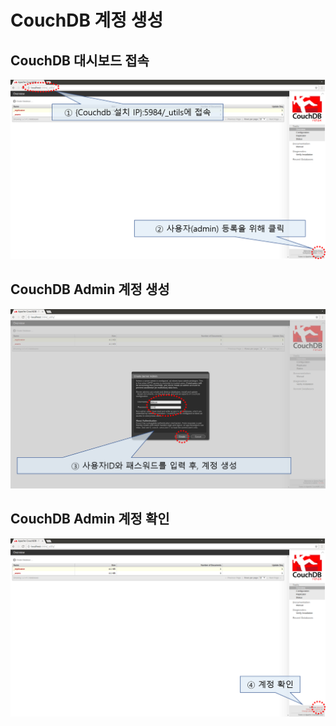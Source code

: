 # CouchDB 계정 생성

## CouchDB 대시보드 접속

![](../../../.gitbook/assets/couchdb1%20%282%29.png)

## CouchDB Admin 계정 생성

![](../../../.gitbook/assets/couchdb2%20%282%29.png)

## CouchDB Admin 계정 확인

![](../../../.gitbook/assets/couchdb3%20%282%29.png)

